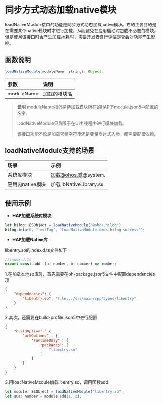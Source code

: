 # 同步方式动态加载native模块

loadNativeModule接口的功能是同步方式动态加载native模块。它的主要目的是在需要某个native模块时才进行加载，从而避免在应用启动时加载不必要的模块。但是使用该接口时会产生加载so耗时，需要开发者自行评估是否会对功能产生影响。

## 函数说明

```js
loadNativeModule(moduleName: string): Object;
```

| 参数            | 说明          |
| :------------- | :----------------------------- |
| moduleName            | 加载的模块名       |

> **说明**
> moduleName指的是待加载模块所在的HAP下module.json5中配置的名字。
>
> loadNativeModule只局限于在UI主线程中进行模块加载。
>
> 该接口功能不论是加载常量字符串还是变量表达式入参，都需要配置依赖。

## loadNativeModule支持的场景

| 场景            | 示例           | 
| :------------- | :----------------------------- | 
| 系统库模块        | 加载@ohos.或@system.        | 
| 应用内native模块	| 加载libNativeLibrary.so |

## 使用示例

- **HAP加载系统库模块**

```js
let hilog: ESObject = loadNativeModule("@ohos.hilog");
hilog.info(0, "testTag", "loadNativeModule ohos.hilog success");
```

- **HAP加载Native库**

libentry.so的index.d.ts文件如下

```javascript
//index.d.ts
export const add: (a: number, b: number) => number;
```

1.在加载本地so库时，首先需要在oh-package.json5文件中配置dependencies项

```json
{
    "dependencies": {
        "libentry.so": "file:../src/main/cpp/types/libentry"
    }
}
```

2.其次，还需要在build-profile.json5中进行配置

```json
{
    "buildOption" : {
        "arkOptions" : {
            "runtimeOnly" : {
                "packages": [
                    "libentry.so"
                ]
            }
        }
    }
}
```

3.用loadNativeModule加载libentry.so，调用函数add

```js
let module: ESObject = loadNativeModule("libentry.so");
let sum: number = module.add(1, 2);
```
